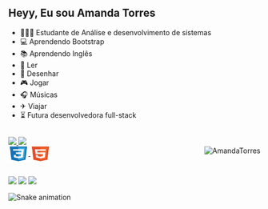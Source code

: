## Heyy, Eu sou Amanda Torres 

- 👩🏾‍🎓 Estudante de Análise e desenvolvimento de sistemas
- 💻 Aprendendo Bootstrap
- 📚 Aprendendo Inglês
- 📖 Ler 
- 🎨 Desenhar
- 🎮 Jogar
- 🎧 Músicas
- ✈ Viajar
- ⏳ Futura desenvolvedora full-stack 

##

<div>
  <a href="https://github.com/torresamanda">
  <img height="140em" src="https://github-readme-stats.vercel.app/api?username=torresamanda&show_icons=true&theme=cobalt&include_all_commits=true&count_private=true"/>
  <img height="140em" src="https://github-readme-stats.vercel.app/api/top-langs/?username=torresamanda&layout=compact&langs_count=7&theme=cobalt"/>
</div>
  
<div>
 <img align="center" alt="Amanda-CSS" height="30" width="40" src="https://raw.githubusercontent.com/devicons/devicon/master/icons/css3/css3-original.svg">
  <img align="center" alt="Amanda-HTML" height="30" width="40" src="https://raw.githubusercontent.com/devicons/devicon/master/icons/html5/html5-original.svg">
  <img align="right" alt="AmandaTorres" height ="180" widht="240" src="https://media.giphy.com/media/nOXibJqfUF2DgoauXw/giphy.gif">
</div>
  
 ##
  
<div>
  <a href="mailto:amandakaia@hotmail.com" target="_blank"><img src="https://img.shields.io/badge/Gmail-D14836?style=for-the-badge&logo=gmail&logoColor=white" target="_blank"></a>
  <a href="https://www.instagram.com/srt.a_torres/" target="_blank"><img src="https://img.shields.io/badge/Instagram-E4405F?style=for-the-badge&logo=instagram&logoColor=white" target="_blank"></a>
    <a href="https://www.linkedin.com/in/torresamandab/" target="_blank"><img src="https://img.shields.io/badge/LinkedIn-0077B5?style=for-the-badge&logo=linkedin&logoColor=white" target="_blank"></a> 
  
  ![Snake animation](https://github.com/torresamanda/torresamanda/blob/output/github-contribution-grid-snake.svg)
  
</div>
